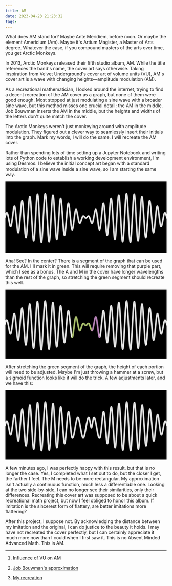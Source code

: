 ```yaml
---
title: AM
date: 2023-04-23 21:23:32
tags:
---
```



What does AM stand for? Maybe Ante Meridiem, before noon. Or maybe the element Americium (Am). Maybe it's Artium Magister, a Master of Arts degree. Whatever the case, if you compound masters of the arts over time, you get Arctic Monkeys. 

In 2013, Arctic Monkeys released their fifth studio album, AM. While the title references the band's name, the cover art says otherwise. Taking inspiration from Velvet Underground's cover art of volume units (VU), AM's cover art is a wave with changing heights—amplitude modulation (AM). 

As a recreational mathematician, I looked around the internet, trying to find a decent recreation of the AM cover as a graph, but none of them were good enough. Most stopped at just modulating a sine wave with a broader sine wave, but this method misses one crucial detail: the AM in the middle. Job Bouwman inserts the AM in the middle, but the heights and widths of the letters don't quite match the cover.

The Arctic Monkeys weren't just monkeying around with amplitude modulation. They figured out a clever way to seamlessly insert their initials into the graph. Mark my words, I will do the same. I will recreate the AM cover.

Rather than spending lots of time setting up a Jupyter Notebook and writing lots of Python code to establish a working development environment, I'm using Desmos. I believe the initial concept art began with a standard modulation of a sine wave inside a sine wave, so I am starting the same way.

![](/images/initial_am.png)

Aha! See? In the center? There is a segment of the graph that can be used for the AM. I'll mark it in green. This will require removing that purple part, which I see as a bonus. The A and M in the cover have longer wavelengths than the rest of the graph, so stretching the green segment should recreate this well.

![](/images/am_annotated.png)

After stretching the green segment of the graph, the height of each portion will need to be adjusted. Maybe I'm just throwing a hammer at a screw, but a sigmoid function looks like it will do the trick. A few adjustments later, and we have this:

![](/images/am_final.png)

A few minutes ago, I was perfectly happy with this result, but that is no longer the case. Yes, I completed what I set out to do, but the closer I get, the farther I feel. The M needs to be more rectangular. My approximation isn't actually a continuous function, much less a differentiable one. Looking at the two side-by-side, I can no longer see their similarities, only their differences. Recreating this cover art was supposed to be about a quick recreational math project, but now I feel obliged to honor this album. If imitation is the sincerest form of flattery, are better imitations more flattering?

After this project, I suppose not. By acknowledging the distance between my imitation and the original, I can do justice to the beauty it holds. I may have not recreated the cover perfectly, but I can certainly appreciate it much more now than I could when I first saw it. This is no Absent Minded Advanced Math. This is AM. 

---

1. [Influence of VU on AM](https://www.nme.com/news/music/arctic-monkeys-178-1266582)

2. [Job Bouwman's approximation](https://www.quora.com/What-function-is-Arctic-Monkeys-album-cover)

3. [My recreation](https://www.desmos.com/calculator/v37m6icmwg)